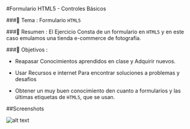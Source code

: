 #Formulario HTML5 - Controles Básicos

###:pencil:  Tema :
Formulario `HTML5`

###:pencil: Resumen :
El Ejercicio Consta de un formulario en `HTML5` y en este caso emulamos una tienda e-commerce de fotografia.

###:pencil: Objetivos :

* Reapasar Conocimientos aprendidos en clase y Adquirir nuevos.

* Usar Recursos e internet Para encontrar soluciones a problemas y desafios

* Obtener un muy buen conocimiento den cuanto a formularios y las últimas etiquetas de `HTML5`, que se usan.

##Screenshots

![alt text](https://raw.githubusercontent.com/studioArtbliss/Formulario-HTML5-Controles-Basicos/3a493d23ebe5c049deca3ce5d92d955aa2689a6b/Img/Formulario1.png)
